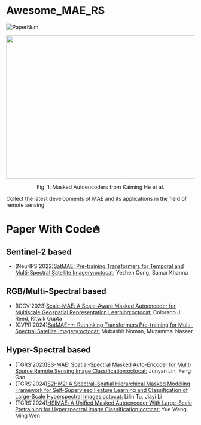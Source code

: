 # Awesome_MAE_RS

<img src="https://img.shields.io/badge/Number%20of%20Papers-6-FF6F00" alt="PaperNum"/>

<p align="center"> <img width = "700" height = "382" src="mae.png" /> <p align="center">Fig. 1. Masked Autoencoders from Kaiming He et al.</p>

Collect the latest developments of MAE and its applications in the field of remote sensing

# Paper With Code🔥

  ## Sentinel-2 based
  + (NeurIPS'2022)[SatMAE: Pre-training Transformers for Temporal and Multi-Spectral Satellite Imagery](https://arxiv.org/abs/2207.08051)[:octocat:](https://github.com/sustainlab-group/SatMAE) Yezhen Cong, Samar Khanna
  
  ## RGB/Multi-Spectral based
  + (ICCV'2023)[Scale-MAE: A Scale-Aware Masked Autoencoder for Multiscale Geospatial Representation Learning](https://arxiv.org/abs/2207.08051)[:octocat:](https://github.com/bair-climate-initiative/scale-mae?tab=readme-ov-file) Colorado J. Reed, Ritwik Gupta
  + (CVPR'2024)[SatMAE++: Rethinking Transformers Pre-training for Multi-Spectral Satellite Imagery](https://arxiv.org/abs/2403.05419)[:octocat:](https://github.com/techmn/satmae_pp) Mubashir Noman, Muzammal Naseer
  
  ## Hyper-Spectral based
  + (TGRS'2023)[SS-MAE: Spatial-Spectral Masked Auto-Encoder for Mulit-Source Remote Sensing Image Classification](https://ieeexplore.ieee.org/document/10314566)[:octocat:](https://github.com/summitgao/SS-MAE) Junyan Lin, Feng Gao
  + (TGRS'2024)[S2HM2: A Spectral–Spatial Hierarchical Masked Modeling Framework for Self-Supervised Feature Learning and Classification of Large-Scale Hyperspectral Images](https://ieeexplore.ieee.org/document/10508226)[:octocat:](https://github.com/tulilin/S2HM2) Lilin Tu, Jiayi Li
  + (TGRS'2024)[HSIMAE: A Unified Masked Autoencoder With Large-Scale Pretraining for Hyperspectral Image Classification](https://ieeexplore.ieee.org/document/10607879)[:octocat:](https://github.com/Ryan21wy/HSIMAE) Yue Wang, Ming Wen
